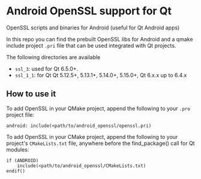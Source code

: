 # Android OpenSSL support for Qt
OpenSSL scripts and binaries for Android (useful for Qt Android apps)

In this repo you can find the prebuilt OpenSSL libs for Android and a qmake include project `.pri` file that can be used integrated with Qt projects.

The following directories are available
* `ssl_3`: used for Qt 6.5.0+.
* `ssl_1_1`: for Qt Qt 5.12.5+, 5.13.1+, 5.14.0+, 5.15.0+, Qt 6.x.x up to 6.4.x

## How to use it

To add OpenSSL in your QMake project, append the following to your `.pro` project file:

```
android: include(<path/to/android_openssl/openssl.pri)
```

To add OpenSSL in your CMake project, append the following to your project's `CMakeLists.txt` file, anywhere before the find_package() call for Qt modules:

```
if (ANDROID)
    include(<path/to/android_openssl/CMakeLists.txt)
endif()
```
